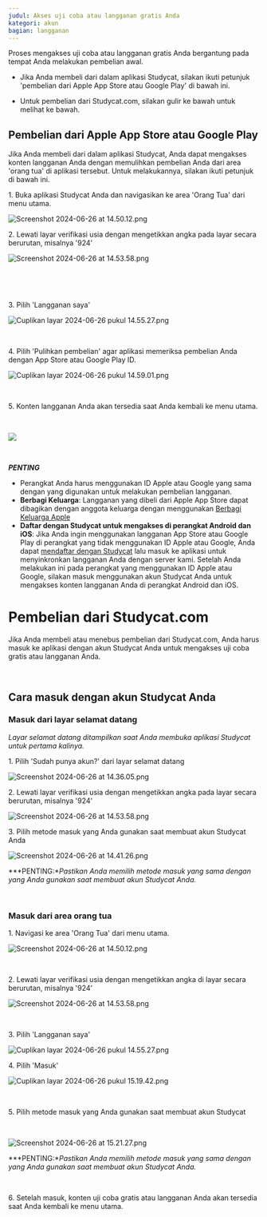 ```yaml
---
judul: Akses uji coba atau langganan gratis Anda
kategori: akun
bagian: langganan
---
```

Proses mengakses uji coba atau langganan gratis Anda bergantung pada tempat Anda melakukan pembelian awal.

* Jika Anda membeli dari dalam aplikasi Studycat, silakan ikuti petunjuk 'pembelian dari Apple App Store atau Google Play' di bawah ini.

* Untuk pembelian dari Studycat.com, silakan gulir ke bawah untuk melihat ke bawah.

## Pembelian dari Apple App Store atau Google Play

Jika Anda membeli dari dalam aplikasi Studycat, Anda dapat mengakses konten langganan Anda dengan memulihkan pembelian Anda dari area 'orang tua' di aplikasi tersebut. Untuk melakukannya, silakan ikuti petunjuk di bawah ini.

1\. Buka aplikasi Studycat Anda dan navigasikan ke area 'Orang Tua' dari menu utama.

![Screenshot 2024-06-26 at 14.50.12.png](https://help.Studycat.com/hc/article_attachments/34287519400729)

2\. Lewati layar verifikasi usia dengan mengetikkan angka pada layar secara berurutan, misalnya '924'

![Screenshot 2024-06-26 at 14.53.58.png](https://help.Studycat.com/hc/article_attachments/34287555450393)

 

 

3\. Pilih 'Langganan saya' 

​![Cuplikan layar 2024-06-26 pukul 14.55.27.png](https://help.Studycat.com/hc/article_attachments/34287519414041)​

 
 

4\. Pilih 'Pulihkan pembelian' agar aplikasi memeriksa pembelian Anda dengan App Store atau Google Play ID.

​![Cuplikan layar 2024-06-26 pukul 14.59.01.png](https://help.Studycat.com/hc/article_attachments/34287519421465)​

 

5\. Konten langganan Anda akan tersedia saat Anda kembali ke menu utama.

 

![](https://help.Studycat.com/hc/article_attachments/4411933457561)

 

***PENTING***

* Perangkat Anda harus menggunakan ID Apple atau Google yang sama dengan yang digunakan untuk melakukan pembelian langganan.
* **Berbagi Keluarga**: Langganan yang dibeli dari Apple App Store dapat dibagikan dengan anggota keluarga dengan menggunakan [Berbagi Keluarga Apple](https://www.apple.com/family-sharing/)
* **Daftar dengan Studycat untuk mengakses di perangkat Android dan iOS**: Jika Anda ingin menggunakan langganan App Store atau Google Play di perangkat yang tidak menggunakan ID Apple atau Google, Anda dapat [mendaftar dengan Studycat](https://Studycat.com) lalu masuk ke aplikasi untuk menyinkronkan langganan Anda dengan server kami. Setelah Anda melakukan ini pada perangkat yang menggunakan ID Apple atau Google, silakan masuk menggunakan akun Studycat Anda untuk mengakses konten langganan Anda di perangkat Android dan iOS.

# Pembelian dari Studycat.com

Jika Anda membeli atau menebus pembelian dari Studycat.com, Anda harus masuk ke aplikasi dengan akun Studycat Anda untuk mengakses uji coba gratis atau langganan Anda.

 

## Cara masuk dengan akun Studycat Anda

### Masuk dari layar selamat datang

*Layar selamat datang ditampilkan saat Anda membuka aplikasi Studycat untuk pertama kalinya.*

1\. Pilih 'Sudah punya akun?' dari layar selamat datang

![Screenshot 2024-06-26 at 14.36.05.png](https://help.Studycat.com/hc/article_attachments/34287555485849)

2\. Lewati layar verifikasi usia dengan mengetikkan angka pada layar secara berurutan, misalnya '924'

![Screenshot 2024-06-26 at 14.53.58.png](https://help.Studycat.com/hc/article_attachments/34287555450393)

3\. Pilih metode masuk yang Anda gunakan saat membuat akun Studycat Anda

![Screenshot 2024-06-26 at 14.41.26.png](https://help.Studycat.com/hc/article_attachments/34287519426841)

***PENTING:**Pastikan Anda memilih metode masuk yang sama dengan yang Anda gunakan saat membuat akun Studycat Anda.*

 

### Masuk dari area orang tua

1\. Navigasi ke area 'Orang Tua' dari menu utama.

![Screenshot 2024-06-26 at 14.50.12.png](https://help.Studycat.com/hc/article_attachments/34287519400729)

 

2\. Lewati layar verifikasi usia dengan mengetikkan angka di layar secara berurutan, misalnya '924'

![Screenshot 2024-06-26 at 14.53.58.png](https://help.Studycat.com/hc/article_attachments/34287555450393)

 

3\. Pilih 'Langganan saya'

![Cuplikan layar 2024-06-26 pukul 14.55.27.png](https://help.Studycat.com/hc/article_attachments/34287519414041)

4\. Pilih 'Masuk'

![Cuplikan layar 2024-06-26 pukul 15.19.42.png](https://help.Studycat.com/hc/article_attachments/34287555502873)

 

5\. Pilih metode masuk yang Anda gunakan saat membuat akun Studycat

 

![Screenshot 2024-06-26 at 15.21.27.png](https://help.Studycat.com/hc/article_attachments/34287519436185)

***PENTING:**Pastikan Anda memilih metode masuk yang sama dengan yang Anda gunakan saat membuat akun Studycat Anda.*

 

6\. Setelah masuk, konten uji coba gratis atau langganan Anda akan tersedia saat Anda kembali ke menu utama.